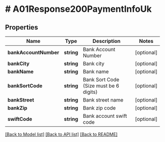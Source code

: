# # A01Response200PaymentInfoUk

## Properties

Name | Type | Description | Notes
------------ | ------------- | ------------- | -------------
**bankAccountNumber** | **string** | Bank Account Number | [optional]
**bankCity** | **string** | Bank city | [optional]
**bankName** | **string** | Bank name | [optional]
**bankSortCode** | **string** | Bank Sort Code (Size must be 6 digits) | [optional]
**bankStreet** | **string** | Bank street name | [optional]
**bankZip** | **string** | Bank zip code | [optional]
**swiftCode** | **string** | Bank account swift code | [optional]

[[Back to Model list]](../../README.md#models) [[Back to API list]](../../README.md#endpoints) [[Back to README]](../../README.md)
